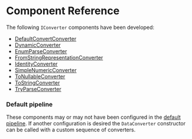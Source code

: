 # Component Reference

The following `IConverter` components have been developed:

* [DefaultConvertConverter](default.md)
* [DynamicConverter](dynamic.md)
* [EnumParseConverter](enumParse.md)
* [FromStringRepresentationConverter](fromStringRep.md)
* [IdentityConverter](identity.md)
* [SimpleNumericConverter](simpleNum.md)
* [ToNullableConverter](toNullable.md)
* [ToStringConverter](toString.md)
* [TryParseConverter](tryParse.md)

### Default pipeline
These components may or may not have been configured in the [default pipeline](pipeline.md). If another configuration is desired the `DataConverter` constructor can be called with a custom sequence of converters.

